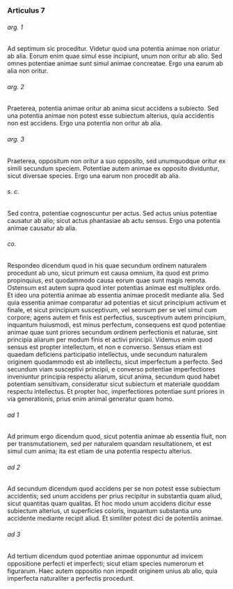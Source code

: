 ### Articulus 7

###### arg. 1
Ad septimum sic proceditur. Videtur quod una potentia animae non oriatur ab alia. Eorum enim quae simul esse incipiunt, unum non oritur ab alio. Sed omnes potentiae animae sunt simul animae concreatae. Ergo una earum ab alia non oritur.

###### arg. 2
Praeterea, potentia animae oritur ab anima sicut accidens a subiecto. Sed una potentia animae non potest esse subiectum alterius, quia accidentis non est accidens. Ergo una potentia non oritur ab alia.

###### arg. 3
Praeterea, oppositum non oritur a suo opposito, sed unumquodque oritur ex simili secundum speciem. Potentiae autem animae ex opposito dividuntur, sicut diversae species. Ergo una earum non procedit ab alia.

###### s. c.
Sed contra, potentiae cognoscuntur per actus. Sed actus unius potentiae causatur ab alio; sicut actus phantasiae ab actu sensus. Ergo una potentia animae causatur ab alia.

###### co.
Respondeo dicendum quod in his quae secundum ordinem naturalem procedunt ab uno, sicut primum est causa omnium, ita quod est primo propinquius, est quodammodo causa eorum quae sunt magis remota. Ostensum est autem supra quod inter potentias animae est multiplex ordo. Et ideo una potentia animae ab essentia animae procedit mediante alia. Sed quia essentia animae comparatur ad potentias et sicut principium activum et finale, et sicut principium susceptivum, vel seorsum per se vel simul cum corpore; agens autem et finis est perfectius, susceptivum autem principium, inquantum huiusmodi, est minus perfectum, consequens est quod potentiae animae quae sunt priores secundum ordinem perfectionis et naturae, sint principia aliarum per modum finis et activi principii. Videmus enim quod sensus est propter intellectum, et non e converso. Sensus etiam est quaedam deficiens participatio intellectus, unde secundum naturalem originem quodammodo est ab intellectu, sicut imperfectum a perfecto. Sed secundum viam susceptivi principii, e converso potentiae imperfectiores inveniuntur principia respectu aliarum, sicut anima, secundum quod habet potentiam sensitivam, consideratur sicut subiectum et materiale quoddam respectu intellectus. Et propter hoc, imperfectiores potentiae sunt priores in via generationis, prius enim animal generatur quam homo.

###### ad 1
Ad primum ergo dicendum quod, sicut potentia animae ab essentia fluit, non per transmutationem, sed per naturalem quandam resultationem, et est simul cum anima; ita est etiam de una potentia respectu alterius.

###### ad 2
Ad secundum dicendum quod accidens per se non potest esse subiectum accidentis; sed unum accidens per prius recipitur in substantia quam aliud, sicut quantitas quam qualitas. Et hoc modo unum accidens dicitur esse subiectum alterius, ut superficies coloris, inquantum substantia uno accidente mediante recipit aliud. Et similiter potest dici de potentiis animae.

###### ad 3
Ad tertium dicendum quod potentiae animae opponuntur ad invicem oppositione perfecti et imperfecti; sicut etiam species numerorum et figurarum. Haec autem oppositio non impedit originem unius ab alio, quia imperfecta naturaliter a perfectis procedunt.

